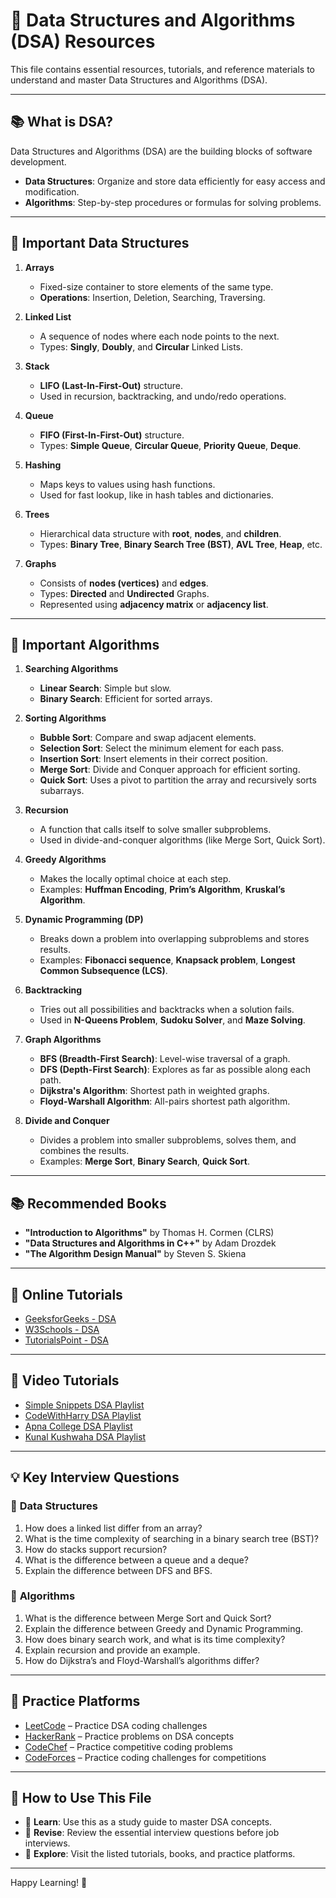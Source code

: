 # 📘 Data Structures and Algorithms (DSA) Resources

This file contains essential resources, tutorials, and reference materials to understand and master Data Structures and Algorithms (DSA).

---

## 📚 **What is DSA?**
Data Structures and Algorithms (DSA) are the building blocks of software development.  
- **Data Structures**: Organize and store data efficiently for easy access and modification.  
- **Algorithms**: Step-by-step procedures or formulas for solving problems.  

---

## 📘 **Important Data Structures**
1. **Arrays**  
   - Fixed-size container to store elements of the same type.  
   - **Operations**: Insertion, Deletion, Searching, Traversing.  

2. **Linked List**  
   - A sequence of nodes where each node points to the next.  
   - Types: **Singly**, **Doubly**, and **Circular** Linked Lists.  

3. **Stack**  
   - **LIFO (Last-In-First-Out)** structure.  
   - Used in recursion, backtracking, and undo/redo operations.  

4. **Queue**  
   - **FIFO (First-In-First-Out)** structure.  
   - Types: **Simple Queue**, **Circular Queue**, **Priority Queue**, **Deque**.  

5. **Hashing**  
   - Maps keys to values using hash functions.  
   - Used for fast lookup, like in hash tables and dictionaries.  

6. **Trees**  
   - Hierarchical data structure with **root**, **nodes**, and **children**.  
   - Types: **Binary Tree**, **Binary Search Tree (BST)**, **AVL Tree**, **Heap**, etc.  

7. **Graphs**  
   - Consists of **nodes (vertices)** and **edges**.  
   - Types: **Directed** and **Undirected** Graphs.  
   - Represented using **adjacency matrix** or **adjacency list**.  

---

## 📘 **Important Algorithms**
1. **Searching Algorithms**  
   - **Linear Search**: Simple but slow.  
   - **Binary Search**: Efficient for sorted arrays.  

2. **Sorting Algorithms**  
   - **Bubble Sort**: Compare and swap adjacent elements.  
   - **Selection Sort**: Select the minimum element for each pass.  
   - **Insertion Sort**: Insert elements in their correct position.  
   - **Merge Sort**: Divide and Conquer approach for efficient sorting.  
   - **Quick Sort**: Uses a pivot to partition the array and recursively sorts subarrays.  

3. **Recursion**  
   - A function that calls itself to solve smaller subproblems.  
   - Used in divide-and-conquer algorithms (like Merge Sort, Quick Sort).  

4. **Greedy Algorithms**  
   - Makes the locally optimal choice at each step.  
   - Examples: **Huffman Encoding**, **Prim’s Algorithm**, **Kruskal’s Algorithm**.  

5. **Dynamic Programming (DP)**  
   - Breaks down a problem into overlapping subproblems and stores results.  
   - Examples: **Fibonacci sequence**, **Knapsack problem**, **Longest Common Subsequence (LCS)**.  

6. **Backtracking**  
   - Tries out all possibilities and backtracks when a solution fails.  
   - Used in **N-Queens Problem**, **Sudoku Solver**, and **Maze Solving**.  

7. **Graph Algorithms**  
   - **BFS (Breadth-First Search)**: Level-wise traversal of a graph.  
   - **DFS (Depth-First Search)**: Explores as far as possible along each path.  
   - **Dijkstra's Algorithm**: Shortest path in weighted graphs.  
   - **Floyd-Warshall Algorithm**: All-pairs shortest path algorithm.  

8. **Divide and Conquer**  
   - Divides a problem into smaller subproblems, solves them, and combines the results.  
   - Examples: **Merge Sort**, **Binary Search**, **Quick Sort**.  

---

## 📚 **Recommended Books**
- **"Introduction to Algorithms"** by Thomas H. Cormen (CLRS)  
- **"Data Structures and Algorithms in C++"** by Adam Drozdek  
- **"The Algorithm Design Manual"** by Steven S. Skiena  

---

## 📘 **Online Tutorials**
- [GeeksforGeeks - DSA](https://www.geeksforgeeks.org/data-structures/)  
- [W3Schools - DSA](https://www.w3schools.com/dsa/)  
- [TutorialsPoint - DSA](https://www.tutorialspoint.com/data_structures_algorithms/index.htm)  

---

## 🎥 **Video Tutorials**
- [Simple Snippets DSA Playlist](https://youtube.com/playlist?list=PLIY8eNdw5tW_zX3OCzX7NJ8bL1p6pWfgG&si=EIXucn3E-pThnof5)  
- [CodeWithHarry DSA Playlist](https://www.youtube.com/playlist?list=PLu0W_9lII9ah7DDtYtflgwMwpT3xmjXY9)  
- [Apna College DSA Playlist](https://www.youtube.com/playlist?list=PLfqMhTWNBTe0b2nM6JHVCnAkhQRGiZMSJ)  
- [Kunal Kushwaha DSA Playlist](https://www.youtube.com/playlist?list=PL-Jc9J83PIiGkI_p9SeUimqv3fqi8vZ8X)  

---

## 💡 **Key Interview Questions**
### 🔹 **Data Structures**
1. How does a linked list differ from an array?  
2. What is the time complexity of searching in a binary search tree (BST)?  
3. How do stacks support recursion?  
4. What is the difference between a queue and a deque?  
5. Explain the difference between DFS and BFS.  

### 🔹 **Algorithms**
1. What is the difference between Merge Sort and Quick Sort?  
2. Explain the difference between Greedy and Dynamic Programming.  
3. How does binary search work, and what is its time complexity?  
4. Explain recursion and provide an example.  
5. How do Dijkstra’s and Floyd-Warshall’s algorithms differ?  

---

## 📂 **Practice Platforms**
- [LeetCode](https://leetcode.com/) – Practice DSA coding challenges  
- [HackerRank](https://www.hackerrank.com/) – Practice problems on DSA concepts  
- [CodeChef](https://www.codechef.com/) – Practice competitive coding problems  
- [CodeForces](https://codeforces.com/) – Practice coding challenges for competitions  

---

## 🚀 **How to Use This File**
- 📘 **Learn**: Use this as a study guide to master DSA concepts.  
- 🧠 **Revise**: Review the essential interview questions before job interviews.  
- 📂 **Explore**: Visit the listed tutorials, books, and practice platforms.  

---

Happy Learning! 🚀
